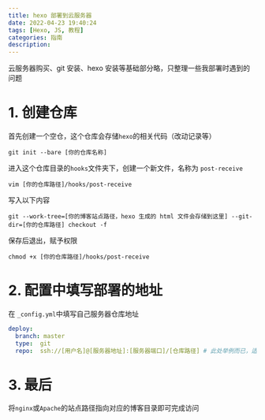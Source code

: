 ```yaml
---
title: hexo 部署到云服务器
date: 2022-04-23 19:40:24
tags: [Hexo, JS, 教程]
categories: 指南
description:
---
```


云服务器购买、git 安装、hexo 安装等基础部分略，只整理一些我部署时遇到的问题


# 1. 创建仓库

首先创建一个空仓，这个仓库会存储`hexo`的相关代码（改动记录等）

<!--more-->

```shell
git init --bare [你的仓库名称]
```
进入这个仓库目录的`hooks`文件夹下，创建一个新文件，名称为 `post-receive`

```shell
vim [你的仓库路径]/hooks/post-receive
```
写入以下内容
```shell
git --work-tree=[你的博客站点路径，hexo 生成的 html 文件会存储到这里] --git-dir=[你的仓库路径] checkout -f
```
保存后退出，赋予权限

```shell
chmod +x [你的仓库路径]/hooks/post-receive
```

# 2. 配置中填写部署的地址

在 `_config.yml`中填写自己服务器仓库地址

```yaml
deploy:
  branch: master
  type:  git
  repo:  ssh://[用户名]@[服务器地址]:[服务器端口]/[仓库路径] # 此处举例而已，适用于特定端口号的服务器
```

# 3. 最后

将`nginx`或`Apache`的站点路径指向对应的博客目录即可完成访问